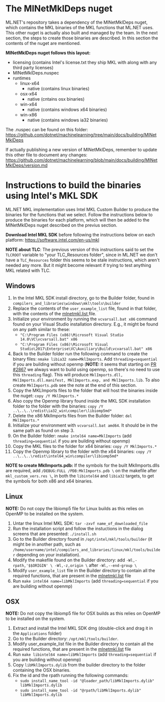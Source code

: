 # The MlNetMklDeps nuget
ML.NET's repository takes a dependency of the MlNetMklDeps nuget, which contains the MKL binaries of the MKL functions that ML.NET uses. This other nuget is actually also built and managed by the team. In the next section, the steps to create those binaries are described. In this section the contents of the nuget are mentioned.

**MlNetMklDeps nuget follows this layout:**
* licensing (contains Intel's license.txt they ship MKL with along with any third party licenses)
* MlNetMklDeps.nuspec
* runtimes
   * linux-x64
      * native (contains linux binaries)
   * osx-x64
      * native (cntains osx binaries)
   * win-x64
      * native (contains windows x64 binaries)
   * win-x86
      * native (contains windows ia32 binaries)

The .nuspec can be found on this folder:
https://github.com/dotnet/machinelearning/tree/main/docs/building/MlNetMklDeps

If actually publishing a new version of MlNetMklDeps, remember to update this other file to document any changes:
https://github.com/dotnet/machinelearning/blob/main/docs/building/MlNetMklDeps/version.md

# Instructions to build the binaries using Intel's MKL SDK
ML.NET MKL implementation uses Intel MKL Custom Builder to produce the binaries for the functions that we select. Follow the instructions below to produce the binaries for each platform, which will then be added to the MlNetMklDeps nuget described on the previus section.

**Download Intel MKL SDK** before following the instructions below on each platform:
https://software.intel.com/en-us/mkl

**NOTE about TLC**: The previous version of this instructions said to set the `TLCROOT` variable to "your TLC_Resources folder", since in ML.NET we don't have a `TLC_Resources` folder this seems to be stale instructions, which aren't needed any more. But it might become relevant if trying to test anything MKL related with TLC.

## Windows

1. In the Intel MKL SDK install directory, go to the Builder folder, found in `compilers_and_libraries\windows\mkl\tools\builder`
2. Replace the contents of the `user_example_list` file, found in that folder, with the contents of the [mlnetmkl.list
](mlnetmkl.list) file.
3. Initialize your environment by running the `vcvarsall.bat x86` command found on your Visual Studio installation directory. E.g., it might be found on any path similar to these:
   * `"C:\Program Files (x86)\Microsoft Visual Studio 14.0\VC\vcvarsall.bat" x86`
   * `"C:\Program Files (x86)\Microsoft Visual Studio\2017\Enterprise\VC\Auxiliary\Build\vcvarsall.bat" x86`
4. Back to the Builder folder run the following command to create the binary files:
`nmake libia32 name=MklImports`. Add `threading=sequential` if you are building without openmp (**NOTE:** it seems that starting on [PR #2867](https://github.com/dotnet/machinelearning/pull/2867) we always want to build using openmp, so there's no need to use this `threading` flag). This will produce `MklImports.dll, MklImports.dll.manifest, MklImports.exp, and MklImports.lib`. To also create `MklImports.pdb` see the note at the end of this section.
5. Copy the MKLImports files to the folder that will host the binaries inside the nuget: `copy /Y MklImports.*`
6. Also copy the Openmp library found inside the MKL SDK installation folder to the folder with the binaries:  `copy /Y ..\..\..\redist\ia32_win\compiler\libiomp5md*`
7. Delete the x86 MklImports files from the Builder folder: `del MklImports.*`
8. Initialize your environment with `vcvarsall.bat amd64`. It should be in the same path as found on step 3.
9. On the Builder folder: `nmake intel64 name=MklImports` (add `threading=sequential` if you are building without openmp)
10. Copy the MKL files to the folder for x64 binaries: `copy /Y MklImports.*`
11. Copy the Openmp library to the folder with the x64 binaries:  `copy /Y ..\..\..\redist\intel64_win\compiler\libiomp5md* `

**NOTE to create MklImports.pdb:** If the symbols for the built MklImports.dlls are required, add `/DEBUG:FULL /PDB:MklImports.pdb \` on the makefile after `mkl_custom_vers.res \`, in both the `libintel64` and `libia32` targets, to get the symbols for both x86 and x64 binaries.

## Linux
**NOTE:** Do not copy the libiomp5 file for Linux builds as this relies on OpenMP to be installed on the system.
1. Untar the linux Intel MKL SDK: `tar -zxvf name_of_downloaded_file`
2. Run the installation script and follow the instuctions in the dialog screens that are presented: `./install.sh`
3. Go to the Builder directory found in `/opt/intel/mkl/tools/builder` (it might be in another path, such as `/home/username/intel/compilers_and_libraries/linux/mkl/tools/builder` depending on your installation).
4. Modify the makefile found on the Builder directory: add `-Wl,-rpath,'$$ORIGIN' \ -Wl,-z,origin \`  after `-Wl,--end-group \`
5. Modify `user_example_list` file in the Builder directory to contain all the required functions, that are present in the [mlnetmkl.list](mlnetmkl.list) file
6. Run `make intel64 name=libMklImports` (add `threading=sequential` if you are building without openmp)

## OSX
**NOTE:** Do not copy the libiomp5 file for OSX builds as this relies on OpenMP to be installed on the system.
1. Extract and install the Intel MKL SDK dmg (double-click and drag it in the `Applications` folder)
2. Go to the Builder directory: `/opt/mkl/tools/builder`.
3. Modify user_example_list file in the Builder directory to contain all the required functions, that are present in the [mlnetmkl.list](mlnetmkl.list) file
4. Run `make libintel64 name=libMklImports` (add `threading=sequential` if you are building without openmp)
5. Copy `libMklImports.dylib` from the builder directory to the folder containing the OSX binaries.
6. Fix the id and the rpath running the following commands:
   * `sudo install_name_tool -id "@loader_path/libMklImports.dylib" libMklImports.dylib`
   * `sudo install_name_tool -id "@rpath/libMklImports.dylib" libMklImports.dylib`